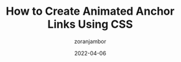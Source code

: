 ---
author: zoranjambor
date: 2022-04-06
publisher: cssweekly
tags:
  - videos
  - css
  - animations
target_url: https://www.youtube.com/watch?v=nTtUg8EuJ_8
title: How to Create Animated Anchor Links Using CSS
---